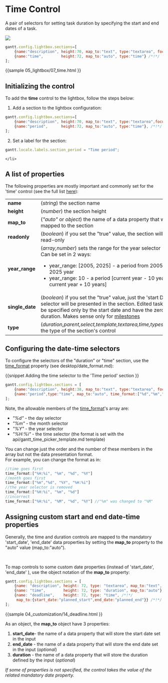 Time Control
=================

A pair of selectors for setting task duration by specifying the start and end dates of a task.

<img src="desktop/time_control.png"/>

~~~js
gantt.config.lightbox.sections=[
    {name:"description", height:70, map_to:"text", type:"textarea", focus:true},
    {name:"time",        height:72, map_to:"auto", type:"time"} /*!*/
];
~~~

{{sample
	05_lightbox/07_time.html
}}

Initializing the control
---------------------------

To add the **time** control to the lightbox, follow the steps below:

1) Add a section to the lightbox configuration:

~~~js
gantt.config.lightbox.sections=[
    {name:"description", height:70, map_to:"text", type:"textarea",focus:true},
    {name:"period",      height:72, map_to:"auto", type:"time"}, /*!*/
];
~~~

2) Set a label for the section:

~~~js
gantt.locale.labels.section_period = "Time period";
~~~
	</li>
</ol>

A list of properties
---------------------------------------------
The following properties are mostly important and commonly set for the 'time' control (see the full list <a href="api/gantt_lightbox_config.md">here</a>):

<table class="webixdoc_links">
	<tbody>
    	<tr>
			<td class="webixdoc_links0"><b>name</b></td>
			<td>(<i>string</i>) the section name </td>
		</tr>
        <tr>
			<td class="webixdoc_links0"><b>height</b></td>
			<td>(<i>number</i>) the section height</td>
		</tr>
        <tr>
			<td class="webixdoc_links0"><b>map_to</b></td>
			<td>(<i>"auto"</i> or <i>object</i>) the name of a data property that will be mapped to the section</td>
		</tr>
        <tr>
			<td class="webixdoc_links0"><b>readonly</b></td>
			<td>(<i>boolean</i>) if you set the "true" value, the section will be read-only</td>
		</tr>
        <tr>
			<td class="webixdoc_links0"><b>year_range</b></td>
			<td>(<i>array,number</i>) sets the range for the year selector
            <br>Can be set in 2 ways: 
             <ul>
              <li>year_range: [2005, 2025] - a period from 2005 till 2025 year </li>
              <li>year_range: 10  - a period [current year - 10 years; current year + 10 years]</li>
              </ul>
		</tr>
        <tr>
			<td class="webixdoc_links0"><b>single_date</b></td>
			<td>(<i>boolean</i>) if you set the "true" value, just the 'start Date' selector will be presented in the section.
            Edited tasks will be specified only by the start date and have the zero duration. Makes sense only for <a href="desktop/task_types.md#milestones">milestones</a> </td>
		</tr>
        <tr>
			<td class="webixdoc_links0"><b>type</b></td>
			<td>(<i>duration,parent,select,template,textarea,time,typeselect</i>) the type of the section's control</td>
		</tr>
    </tbody>
</table>

 
Configuring  the date-time selectors 
-------------------------------------------------
To configure the selectors of the "duration" or "time" section, use the [time_format](api/gantt_lightbox_config.md) property (see desktop/date_format.md):

{{snippet
Adding the time selector to the 'Time period' section
}}
~~~js
gantt.config.lightbox.sections = [
	{name:"description", height:38, map_to:"text", type:"textarea", focus:true},
    {name:"period",type:"time", map_to:"auto", time_format:["%d","%m","%Y","%H:%i"]}/*!*/
];
~~~

Note, the allowable members of the [time_format](api/gantt_lightbox_config.md)'s array are:

- *"%d"* - the day selector 
- *"%m"* - the month selector
- *"%Y"* - the year selector
- *"%H:%i"* - the time selector (the format is set with the api/gantt_time_picker_template.md template) 

You can change just the order and the number of these members in the array but not the data presentation format.<br> For example, you can change the format as in:

~~~js
//time goes first
time_format:["%H:%i", "%m", "%d", "%Y"] 
//month goes first
time_format:["%m","%d", "%Y", "%H:%i"]
//the year selector is removed
time_format:["%H:%i", "%m", "%d"]
//incorrect
time_format:["%H:%i", "%M", "%d", "%Y"] //"%m" was changed to "%M"
~~~


Assigning custom start and end date-time properties
------------------------------------------------------------
Generally, the time and duration controls are mapped to the mandatory 'start_date', 'end_date' data properties by setting the **map_to** property to the "auto" value (map_to:"auto").

<br>

To map controls to some custom date properties (instead of 'start_date', 'end_date' ), use the object notation of the **map_to** property:

~~~js
gantt.config.lightbox.sections = [
	{name: "description", height: 72, type: "textarea", map_to:"text", focus: true},
	{name: "time", 		  height: 72, type: "duration", map_to:"auto"},
	{name: "deadline",    height: 72, type: "time", /*!*/
     map_to:{start_date:"planned_start",end_date:"planned_end"}} /*!*/
];
~~~

{{sample
04_customization/14_deadline.html
}}

As an object, the **map_to** object  have 3 properties: 

1. **start_date**- the name of a data property that will store  the start date  set in the input
2. **end_date** - the name of a data property that will store the end date set in the input (*optional*)
3. **duration** - the name of a data property that will store the duration defined by the input (*optional*)

*If some of properties is not specified, the control takes the value of the related mandatory date property.*